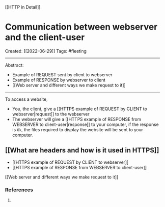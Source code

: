[[HTTP in Detail]]

# Communication between webserver and the client-user
Created:  [[2022-06-29]]
Tags: #fleeting 

---
Abstract:
- Example of REQUEST sent by client to webserver
- Example of RESPONSE by webserver to client
- [[Web server and different ways we make request to it]]
---
To access a website, 
- You, the client, give a [[HTTPS example of REQUEST by CLIENT to webserver|request]] to the webserver  
- The webserver will give a [[HTTPS example of RESPONSE from WEBSERVER to client-user|response]] to your computer, if the response is `Ok`, the files required to display the website will be sent to your computer. 


## [[What are headers and how is it used in HTTPS]]

- [[HTTPS example of REQUEST by CLIENT to webserver]]
- [[HTTPS example of RESPONSE from WEBSERVER to client-user]]


[[Web server and different ways we make request to it]]



### References
1. 